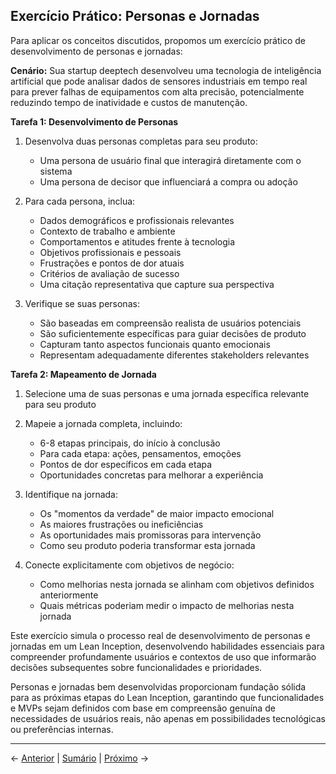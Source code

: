 ## Exercício Prático: Personas e Jornadas

Para aplicar os conceitos discutidos, propomos um exercício prático de desenvolvimento de personas e jornadas:

**Cenário:** Sua startup deeptech desenvolveu uma tecnologia de inteligência artificial que pode analisar dados de sensores industriais em tempo real para prever falhas de equipamentos com alta precisão, potencialmente reduzindo tempo de inatividade e custos de manutenção.

**Tarefa 1: Desenvolvimento de Personas**
1. Desenvolva duas personas completas para seu produto:
   - Uma persona de usuário final que interagirá diretamente com o sistema
   - Uma persona de decisor que influenciará a compra ou adoção

2. Para cada persona, inclua:
   - Dados demográficos e profissionais relevantes
   - Contexto de trabalho e ambiente
   - Comportamentos e atitudes frente à tecnologia
   - Objetivos profissionais e pessoais
   - Frustrações e pontos de dor atuais
   - Critérios de avaliação de sucesso
   - Uma citação representativa que capture sua perspectiva

3. Verifique se suas personas:
   - São baseadas em compreensão realista de usuários potenciais
   - São suficientemente específicas para guiar decisões de produto
   - Capturam tanto aspectos funcionais quanto emocionais
   - Representam adequadamente diferentes stakeholders relevantes

**Tarefa 2: Mapeamento de Jornada**
1. Selecione uma de suas personas e uma jornada específica relevante para seu produto
2. Mapeie a jornada completa, incluindo:
   - 6-8 etapas principais, do início à conclusão
   - Para cada etapa: ações, pensamentos, emoções
   - Pontos de dor específicos em cada etapa
   - Oportunidades concretas para melhorar a experiência

3. Identifique na jornada:
   - Os "momentos da verdade" de maior impacto emocional
   - As maiores frustrações ou ineficiências
   - As oportunidades mais promissoras para intervenção
   - Como seu produto poderia transformar esta jornada

4. Conecte explicitamente com objetivos de negócio:
   - Como melhorias nesta jornada se alinham com objetivos definidos anteriormente
   - Quais métricas poderiam medir o impacto de melhorias nesta jornada

Este exercício simula o processo real de desenvolvimento de personas e jornadas em um Lean Inception, desenvolvendo habilidades essenciais para compreender profundamente usuários e contextos de uso que informarão decisões subsequentes sobre funcionalidades e prioridades.

Personas e jornadas bem desenvolvidas proporcionam fundação sólida para as próximas etapas do Lean Inception, garantindo que funcionalidades e MVPs sejam definidos com base em compreensão genuína de necessidades de usuários reais, não apenas em possibilidades tecnológicas ou preferências internas.

---

← [Anterior](./3.1.4_personas_jornadas_lean_inception_parte4.md) | [Sumário](../../sumario.md) | [Próximo](./3.1.5_funcionalidades_priorizacao_funcionalidades_e_priorizao.md) →